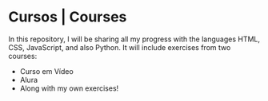 <h1>Cursos | Courses</h1>

In this repository, I will be sharing all my progress with the languages HTML, CSS, JavaScript, and also Python. It will include exercises from two courses:
 - Curso em Vídeo
 - Alura
 - Along with my own exercises!

